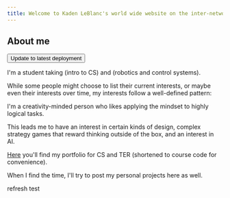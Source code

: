 ```yaml
---
title: Welcome to Kaden LeBlanc's world wide website on the inter-network
---
```

About me
---
<button onclick="updatePage()">Update to latest deployment</button>

<script>
function updatePage() {
    // Get the current URL without query params, then append a random one
    const baseUrl = window.location.origin + window.location.pathname;
    const cacheBuster = '?v=' + new Date().getTime(); // Timestamp ensures uniqueness
    window.location.href = baseUrl + cacheBuster;
}
</script>
I'm a student taking (intro to CS) and (robotics and control systems).

While some people might choose to list their current interests, or maybe even their interests over time, my interests follow a well-defined pattern:

I'm a creativity-minded person who likes applying the mindset to highly logical tasks.

This leads me to have an interest in certain kinds of design, complex strategy games that reward thinking outside of the box, and an interest in AI.

[Here](./portfolio/) you'll find my portfolio for CS and TER (shortened to course code for convenience).

When I find the time, I'll try to post my personal projects here as well.

refresh test
